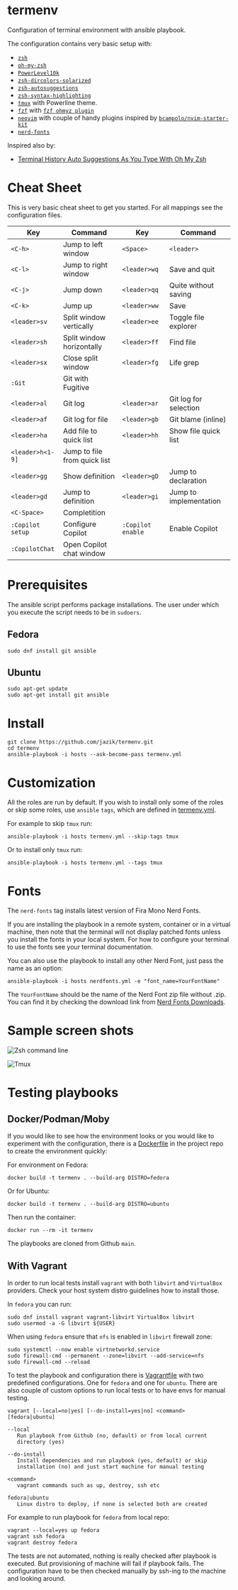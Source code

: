 # termenv

Configuration of terminal environment with ansible playbook.

The configuration contains very basic setup with:
- [`zsh`](https://zsh.sourceforge.io/)
- [`oh-my-zsh`](https://ohmyz.sh/)
- [`PowerLevel10k`](https://github.com/romkatv/powerlevel10k)
- [`zsh-dircolors-solarized`](https://github.com/joel-porquet/zsh-dircolors-solarized)
- [`zsh-autosuggestions`](https://github.com/zsh-users/zsh-autosuggestions)
- [`zsh-syntax-highlighting`](https://github.com/zsh-users/zsh-syntax-highlighting)
- [`tmux`](https://github.com/tmux/tmux) with Powerline theme.
- [`fzf`](https://github.com/junegunn/fzf) with [`fzf ohmyz plugin`](https://github.com/ohmyzsh/ohmyzsh/tree/master/plugins/fzf)
- [`neovim`](https://neovim.io/) with couple of handy plugins inspired by
  [`bcampolo/nvim-starter-kit`](https://github.com/bcampolo/nvim-starter-kit)
- [`nerd-fonts`](https://www.nerdfonts.com)

Inspired also by:
- [Terminal History Auto Suggestions As You Type With Oh My Zsh](https://www.dev-diaries.com/blog/terminal-history-auto-suggestions-as-you-type/)


# Cheat Sheet

This is very basic cheat sheet to get you started. For all mappings see the
configuration files.

| Key | Command | Key | Command |
|-----|---------|-----|---------|
| `<C-h>`| Jump to left window | `<Space>` | `<leader>` |
| `<C-l>`| Jump to right window | `<leader>wq` | Save and quit |
| `<C-j>`| Jump down | `<leader>qq` | Quite without saving |
| `<C-k>`| Jump up | `<leader>ww` | Save |
| `<leader>sv` | Split window vertically | `<leader>ee` | Toggle file explorer |
| `<leader>sh` | Split window horizontally | `<leader>ff` | Find file |
| `<leader>sx` | Close split window | `<leader>fg` | Life grep |
| `:Git` | Git with Fugitive |
| `<leader>al` | Git log | `<leader>ar` | Git log for selection |
| `<leader>af` | Git log for file | `<leader>gb` | Git blame (inline) |
| `<leader>ha` | Add file to quick list | `<leader>hh` | Show file quick list |
| `<leader>h<1-9]` | Jump to file from quick list |
| `<leader>gg` | Show definition | `<leader>gD`| Jump to declaration |
| `<leader>gd`| Jump to definition | `<leader>gi`| Jump to implementation |
| `<C-Space>`| Completition |
| `:Copilot setup`| Configure Copilot | `:Copilot enable` | Enable Copilot |
| `:CopilotChat` | Open Copilot chat window |


# Prerequisites

The ansible script performs package installations. The user under which
you execute the script needs to be in `sudoers`.

## Fedora

```
sudo dnf install git ansible
```

## Ubuntu

```
sudo apt-get update
sudo apt-get install git ansible
```

# Install

```
git clone https://github.com/jazik/termenv.git
cd termenv
ansible-playbook -i hosts --ask-become-pass termenv.yml
```

# Customization

All the roles are run by default. If you wish to install only some of
the roles or skip some roles, use `ansible` `tags`, which are defined
in [termenv.yml](termenv.yml).

For example to skip `tmux` run:

```
ansible-playbook -i hosts termenv.yml --skip-tags tmux
```

Or to install only `tmux` run:

```
ansible-playbook -i hosts termenv.yml --tags tmux
```

# Fonts

The `nerd-fonts` tag installs latest version of Fira Mono Nerd Fonts.

If you are installing the playbook in a remote system, container or
in a virtual machine, then note that the terminal will not display patched
fonts unless you install the fonts in your local system.
For how to configure your terminal to use the fonts see your terminal
documentation.

You can also use the playbook to install any other Nerd Font,
just pass the name as an option:

```
ansible-playbook -i hosts nerdfonts.yml -e "font_name=YourFontName"
```

The `YourFontName` should be the name of the Nerd Font zip file without .zip.
You can find it by checking the download link from
[Nerd Fonts Downloads](https://www.nerdfonts.com/font-downloads).

# Sample screen shots

![Zsh command line](../media/termenv.png?raw=true)

![Tmux](../media/termenv-tmux.png?raw=true)

# Testing playbooks

## Docker/Podman/Moby

If you would like to see how the environment looks or you would like
to experiment with the configuration, there is a [Dockerfile](Dockerfile)
in the project repo to create the environment quickly:

For environment on Fedora:

```
docker build -t termenv . --build-arg DISTRO=fedora
```

Or for Ubuntu:

```
docker build -t termenv . --build-arg DISTRO=ubuntu
```

Then run the container:

```
docker run --rm -it termenv
````

The playbooks are cloned from Github `main`.

## With Vagrant

In order to run local tests install `vagrant` with both `libvirt` and
`VirtualBox` providers. Check your host system distro guidelines how
to install those.

In `fedora` you can run:

```
sudo dnf install vagrant vagrant-libvirt VirtualBox libvirt
sudo usermod -a -G libvirt ${USER}
```

When using `fedora` ensure that `nfs` is enabled in `libvirt` firewall zone:

```
sudo systemctl --now enable virtnetworkd.service
sudo firewall-cmd --permanent --zone=libvirt --add-service=nfs
sudo firewall-cmd --reload
```

To test the playbook and configuration there is [Vagrantfile](Vagrantfile)
with two predefined configurations. One for `fedora` and one for `ubuntu`.
There are also couple of custom options to run local tests or to have
envs for manual testing.

```
vagrant [--local=no|yes] [--do-install=yes|no] <command> [fedora|ubuntu]

--local
   Run playbook from Github (no, default) or from local current
   directory (yes)

--do-install
   Install dependencies and run playbook (yes, default) or skip
   installation (no) and just start machine for manual testing

<command>
   vagrant commands such as up, destroy, ssh etc

fedora|ubuntu
   Linux distro to deploy, if none is selected both are created
```

For example to run playbook for `fedora` from local repo:

```
vagrant --local=yes up fedora
vagrant ssh fedora
vagrant destroy fedora
```

The tests are not automated, nothing is really checked after playbook
is executed. But provisioning of machine will fail if playbook fails.
The configuration have to be then checked manually by ssh-ing to the
machine and looking around.
